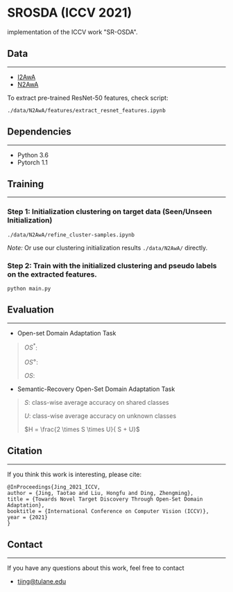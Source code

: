 # SROSDA (ICCV 2021)
implementation of the ICCV work "SR-OSDA". 

## Data
---
- [I2AwA](./data/I2AwA/dataset_info.txt)
- [N2AwA](./data/N2AwA/classes.txt)

To extract pre-trained ResNet-50 features, check script:

```shell
./data/N2AwA/features/extract_resnet_features.ipynb
```
## Dependencies
---
- Python 3.6
- Pytorch 1.1


## Training
---
### Step 1: Initialization clustering on target data (Seen/Unseen Initialization)
```shell
./data/N2AwA/refine_cluster-samples.ipynb
```

*Note:* Or use our clustering initialization results `./data/N2AwA/` directly.

### Step 2: Train with the initialized clustering and pseudo labels on the extracted features.
```shell
python main.py
```

## Evaluation
---

- Open-set Domain Adaptation Task

> $OS^*$: 
>
> $OS^\diamond$: 
>
> $OS$: 

- Semantic-Recovery Open-Set Domain Adaptation Task

> $S$: class-wise average accuracy on shared classes
>
> $U$: class-wise average accuracy on unknown classes
>
> $H = \frac{2 \times S \times U}{ S + U}$

## Citation
---
If you think this work is interesting, please cite:
```
@InProceedings{Jing_2021_ICCV,
author = {Jing, Taotao and Liu, Hongfu and Ding, Zhengming},
title = {Towards Novel Target Discovery Through Open-Set Domain Adaptation},
booktitle = {International Conference on Computer Vision (ICCV)},
year = {2021}
}
```

## Contact
---
If you have any questions about this work, feel free to contact
- tjing@tulane.edu
